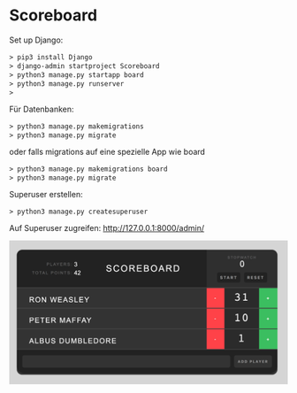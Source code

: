 # Scoreboard

Set up Django:
```
> pip3 install Django
> django-admin startproject Scoreboard
> python3 manage.py startapp board
> python3 manage.py runserver
> 
```
Für Datenbanken:
```
> python3 manage.py makemigrations 
> python3 manage.py migrate
```
oder falls migrations auf eine spezielle App wie board
```
> python3 manage.py makemigrations board
> python3 manage.py migrate
```

Superuser erstellen:
```
> python3 manage.py createsuperuser
```
Auf Superuser zugreifen:
http://127.0.0.1:8000/admin/

![alt text](Scoreboard.jpg)
